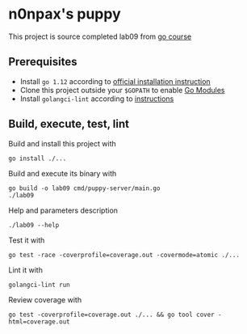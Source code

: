 # n0npax's puppy

This project is source completed lab09 from [go course](https://github.com/anz-bank/go-course/)

## Prerequisites

-   Install `go 1.12` according to [official installation instruction](https://golang.org/doc/install)
-   Clone this project outside your `$GOPATH` to enable [Go Modules](https://github.com/golang/go/wiki/Modules)
-   Install `golangci-lint` according to [instructions](https://github.com/golangci/golangci-lint#local-installation)

## Build, execute, test, lint

Build and install this project with

    go install ./...

Build and execute its binary with

    go build -o lab09 cmd/puppy-server/main.go
    ./lab09

Help and parameters description

    ./lab09 --help

Test it with

    go test -race -coverprofile=coverage.out -covermode=atomic ./...

Lint it with

    golangci-lint run

Review coverage with

    go test -coverprofile=coverage.out ./... && go tool cover -html=coverage.out
